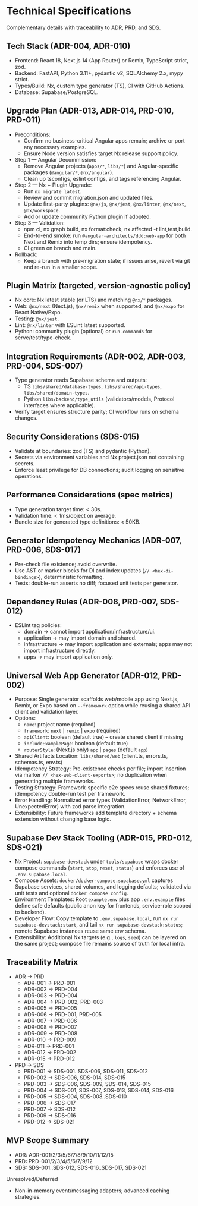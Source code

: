# Technical Specifications

Complementary details with traceability to ADR, PRD, and SDS.

## Tech Stack (ADR-004, ADR-010)
- Frontend: React 18, Next.js 14 (App Router) or Remix, TypeScript strict, zod.
- Backend: FastAPI, Python 3.11+, pydantic v2, SQLAlchemy 2.x, mypy strict.
- Types/Build: Nx, custom type generator (TS), CI with GitHub Actions.
- Database: Supabase/PostgreSQL.

## Upgrade Plan (ADR-013, ADR-014, PRD-010, PRD-011)
- Preconditions:
  - Confirm no business-critical Angular apps remain; archive or port any necessary examples.
  - Ensure Node version satisfies target Nx release support policy.
- Step 1 — Angular Decommission:
  - Remove Angular projects (`apps/*`, `libs/*`) and Angular-specific packages (`@angular/*`, `@nx/angular`).
  - Clean up tsconfigs, eslint configs, and tags referencing Angular.
- Step 2 — Nx + Plugin Upgrade:
  - Run `nx migrate latest`.
  - Review and commit migration.json and updated files.
  - Update first-party plugins: `@nx/js`, `@nx/jest`, `@nx/linter`, `@nx/next`, `@nx/workspace`.
  - Add or update community Python plugin if adopted.
- Step 3 — Validation:
  - npm ci, nx graph build, nx format:check, nx affected -t lint,test,build.
  - End-to-end smoke: run `@angular-architects/ddd:web-app` for both Next and Remix into temp dirs; ensure idempotency.
  - CI green on branch and main.
- Rollback:
  - Keep a branch with pre-migration state; if issues arise, revert via git and re-run in a smaller scope.

## Plugin Matrix (targeted, version-agnostic policy)
- Nx core: Nx latest stable (or LTS) and matching `@nx/*` packages.
- Web: `@nx/next` (Next.js), `@nx/remix` when supported, and `@nx/expo` for React Native/Expo.
- Testing: `@nx/jest`.
- Lint: `@nx/linter` with ESLint latest supported.
- Python: community plugin (optional) or `run-commands` for serve/test/type-check.

## Integration Requirements (ADR-002, ADR-003, PRD-004, SDS-007)
- Type generator reads Supabase schema and outputs:
  - TS `libs/shared/database-types`, `libs/shared/api-types`, `libs/shared/domain-types`.
  - Python `libs/backend/type_utils` (validators/models, Protocol interfaces where applicable).
- Verify target ensures structure parity; CI workflow runs on schema changes.

## Security Considerations (SDS-015)
- Validate at boundaries: zod (TS) and pydantic (Python).
- Secrets via environment variables and Nx project.json not containing secrets.
- Enforce least privilege for DB connections; audit logging on sensitive operations.

## Performance Considerations (spec metrics)
- Type generation target time: < 30s.
- Validation time: < 1ms/object on average.
- Bundle size for generated type definitions: < 50KB.

## Generator Idempotency Mechanics (ADR-007, PRD-006, SDS-017)
- Pre-check file existence; avoid overwrite.
- Use AST or marker blocks for DI and index updates (`// <hex-di-bindings>`), deterministic formatting.
- Tests: double-run asserts no diff; focused unit tests per generator.

## Dependency Rules (ADR-008, PRD-007, SDS-012)
- ESLint tag policies:
  - domain → cannot import application/infrastructure/ui.
  - application → may import domain and shared.
  - infrastructure → may import application and externals; apps may not import infrastructure directly.
  - apps → may import application only.

## Universal Web App Generator (ADR-012, PRD-002)
- Purpose: Single generator scaffolds web/mobile app using Next.js, Remix, or Expo based on `--framework` option while reusing a shared API client and validation layer.
- Options:
  - `name`: project name (required)
  - `framework`: `next` | `remix` | `expo` (required)
  - `apiClient`: boolean (default true) – create shared client if missing
  - `includeExamplePage`: boolean (default true)
  - `routerStyle`: (Next.js only) `app` | `pages` (default `app`)
- Shared Artifacts Location: `libs/shared/web` (client.ts, errors.ts, schemas.ts, env.ts)
- Idempotency Strategy: Pre-existence checks per file; import insertion via marker `// <hex-web-client-exports>`; no duplication when generating multiple frameworks.
- Testing Strategy: Framework-specific e2e specs reuse shared fixtures; idempotency double-run test per framework.
- Error Handling: Normalized error types (ValidationError, NetworkError, UnexpectedError) with zod parse integration.
- Extensibility: Future frameworks add template directory + schema extension without changing base logic.

## Supabase Dev Stack Tooling (ADR-015, PRD-012, SDS-021)
- Nx Project: `supabase-devstack` under `tools/supabase` wraps docker compose commands (`start`, `stop`, `reset`, `status`) and enforces use of `.env.supabase.local`.
- Compose Assets: `docker/docker-compose.supabase.yml` captures Supabase services, shared volumes, and logging defaults; validated via unit tests and optional `docker compose config`.
- Environment Templates: Root `example.env` plus app `.env.example` files define safe defaults (public anon key for frontends, service-role scoped to backend).
- Developer Flow: Copy template to `.env.supabase.local`, run `nx run supabase-devstack:start`, and tail `nx run supabase-devstack:status`; remote Supabase instances reuse same env schema.
- Extensibility: Additional Nx targets (e.g., `logs`, `seed`) can be layered on the same project; compose file remains source of truth for local infra.

## Traceability Matrix
- ADR → PRD
  - ADR-001 → PRD-001
  - ADR-002 → PRD-004
  - ADR-003 → PRD-004
  - ADR-004 → PRD-002, PRD-003
  - ADR-005 → PRD-005
  - ADR-006 → PRD-001, PRD-005
  - ADR-007 → PRD-006
  - ADR-008 → PRD-007
  - ADR-009 → PRD-008
  - ADR-010 → PRD-009
  - ADR-011 → PRD-001
  - ADR-012 → PRD-002
  - ADR-015 → PRD-012
- PRD → SDS
  - PRD-001 → SDS-001..SDS-006, SDS-011, SDS-012
  - PRD-002 → SDS-006, SDS-014, SDS-015
  - PRD-003 → SDS-006, SDS-009, SDS-014, SDS-015
  - PRD-004 → SDS-001, SDS-007, SDS-013, SDS-014, SDS-016
  - PRD-005 → SDS-004, SDS-008..SDS-010
  - PRD-006 → SDS-017
  - PRD-007 → SDS-012
  - PRD-009 → SDS-016
  - PRD-012 → SDS-021

## MVP Scope Summary
- ADR: ADR-001/2/3/5/6/7/8/9/10/11/12/15
- PRD: PRD-001/2/3/4/5/6/7/9/12
- SDS: SDS-001..SDS-012, SDS-016..SDS-017, SDS-021

Unresolved/Deferred
- Non-in-memory event/messaging adapters; advanced caching strategies.
